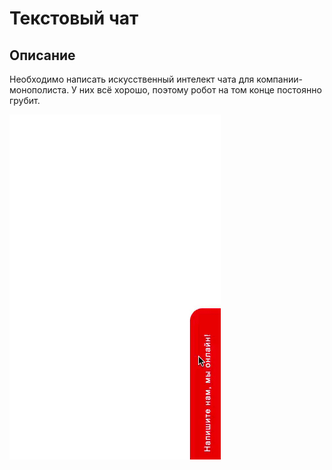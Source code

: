 # Текстовый чат


## Описание 

Необходимо написать искусственный интелект чата для компании-монополиста.
У них всё хорошо, поэтому робот на том конце постоянно грубит.

![Demo](./demo.gif)

